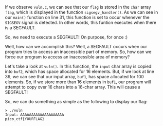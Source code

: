 If we observe `vuln.c`, we can see that our `flag` is stored in the `char` array `flag`, which is displayed in the function `sigsegv_handler()`. As we can see in our `main()` function on line 31, this function is set to occur whenever the `SIGSEGV` signal is detected. In other words, this funtion executes when there is a SEGFAULT.



So, we need to execute a SEGFAULT! On purpose, for once :)



Well, how can we accomplish this? Well, a SEGFAULT occurs when our program tries to access an inaccessible part of memory. So, how can we force our program to access an inaccessible area of memory?



Let's take a look at `vuln()`. In this function, the `input` char array is copied into `buf2`, which has space allocated for 16 elements. But, if we look at line 39, we can see that our input array, `buf1`, has space allocated for 100 elements. So, if we store more than 16 elements in `buf1`, our program will attempt to copy over 16 chars into a 16-char array. This will cause a SEGFAULT!



So, we can do something as simple as the following to display our flag:

```
> ./vuln
Input: AAAAAAAAAAAAAAAAAAAA
pico_ctf{YOURFLAG}
```



